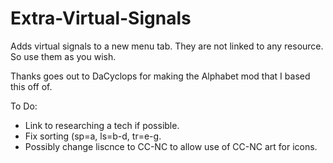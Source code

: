 # Extra-Virtual-Signals


Adds virtual signals to a new menu tab.  They are not linked to any resource.  So use them as you wish.


Thanks goes out to DaCyclops for making the Alphabet mod that I based this off of.


To Do:
- Link to researching a tech if possible.
- Fix sorting (sp=a, ls=b-d, tr=e-g.
- Possibly change liscnce to CC-NC to allow use of CC-NC art for icons.
